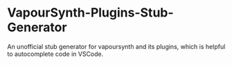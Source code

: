 # VapourSynth-Plugins-Stub-Generator
An unofficial stub generator for vapoursynth and its plugins, which is helpful to autocomplete code in VSCode.
